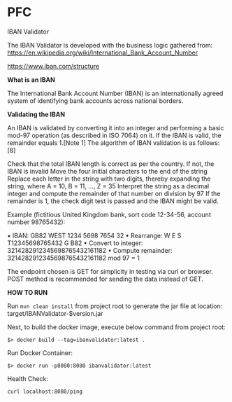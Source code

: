 # PFC
IBAN Validator

The IBAN Validator is developed with the business logic gathered from:
https://en.wikipedia.org/wiki/International_Bank_Account_Number

https://www.iban.com/structure

**What is an IBAN**

The International Bank Account Number (IBAN) is an internationally agreed system of identifying bank accounts across national borders.

**Validating the IBAN**

An IBAN is validated by converting it into an integer and performing a basic mod-97 operation (as described in ISO 7064) on it. If the IBAN is valid, the remainder equals 1.[Note 1] The algorithm of IBAN validation is as follows:[8]

Check that the total IBAN length is correct as per the country. If not, the IBAN is invalid
Move the four initial characters to the end of the string
Replace each letter in the string with two digits, thereby expanding the string, where A = 10, B = 11, ..., Z = 35
Interpret the string as a decimal integer and compute the remainder of that number on division by 97
If the remainder is 1, the check digit test is passed and the IBAN might be valid.

Example (fictitious United Kingdom bank, sort code 12-34-56, account number 98765432):

• IBAN:		GB82 WEST 1234 5698 7654 32
• Rearrange:		W E S T12345698765432 G B82
• Convert to integer:		3214282912345698765432161182
• Compute remainder:		3214282912345698765432161182	mod 97 = 1


The endpoint chosen is GET for simplicity in testing via curl or browser. 
POST method is recommended for sending the data instead of GET.


**HOW TO RUN**

Run `mvn clean install` from project root to generate the jar file at location: 
    target/IBANValidator-$version.jar

Next, to build the docker image, execute below command from project root:

`$> docker build --tag=ibanvalidator:latest .`


Run Docker Container:

`$> docker run -p8080:8080 ibanvalidator:latest`

Health Check:

`curl localhost:8080/ping`
